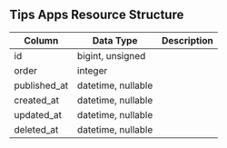 ## Tips Apps Resource Structure

| Column | Data Type | Description |
| ------ | --------- | ----------- |
| id | bigint, unsigned |  |
| order | integer |  |
| published_at | datetime, nullable |  |
| created_at | datetime, nullable |  |
| updated_at | datetime, nullable |  |
| deleted_at | datetime, nullable |  |

